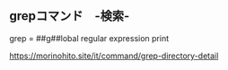 ## grepコマンド　-検索-

grep = ##g##lobal regular expression print

https://morinohito.site/it/command/grep-directory-detail
